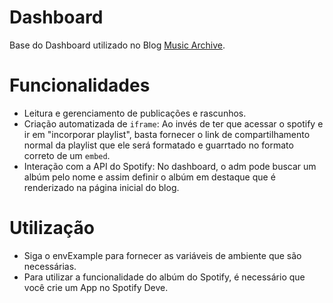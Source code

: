 # Dashboard
Base do Dashboard utilizado no Blog [Music Archive](https://music-archive-blog.vercel.app).

# Funcionalidades
- Leitura e gerenciamento de publicações e rascunhos.
- Criação automatizada de `iframe`: Ao invés de ter que acessar o spotify e ir em "incorporar playlist", basta fornecer o link de compartilhamento normal da playlist que ele será formatado e guarrtado no formato correto de um `embed`.
- Interação com a API do Spotify: No dashboard, o adm pode buscar um albúm pelo nome e assim definir o albúm em destaque que é renderizado na página inicial do blog.

# Utilização
- Siga o envExample para fornecer as variáveis de ambiente que são necessárias.
- Para utilizar a funcionalidade do albúm do Spotify, é necessário que você crie um App no Spotify Deve. 



